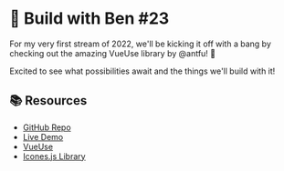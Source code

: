# 📼 Build with Ben #23

For my very first stream of 2022, we'll be kicking it off with a bang by checking out the amazing VueUse library by @antfu! 🎉

Excited to see what possibilities await and the things we'll build with it!

## 📚 Resources

- [GitHub Repo](https://github.com/bencodezen/build-with-ben-23)
- [Live Demo](https://build-with-ben-23.netlify.app/)
- [VueUse](https://vueuse.org/)
- [Icones.js Library](https://icones.js.org/)
